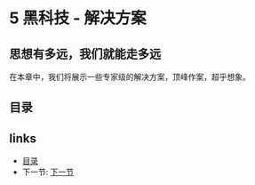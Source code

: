 # 5 黑科技 - 解决方案
## 思想有多远，我们就能走多远

在本章中，我们将展示一些专家级的解决方案，顶峰作案，超乎想象。

## 目录  

## links
  * [目录](<preface.md>)
  * 下一节: [下一节](<05.1.md>)
